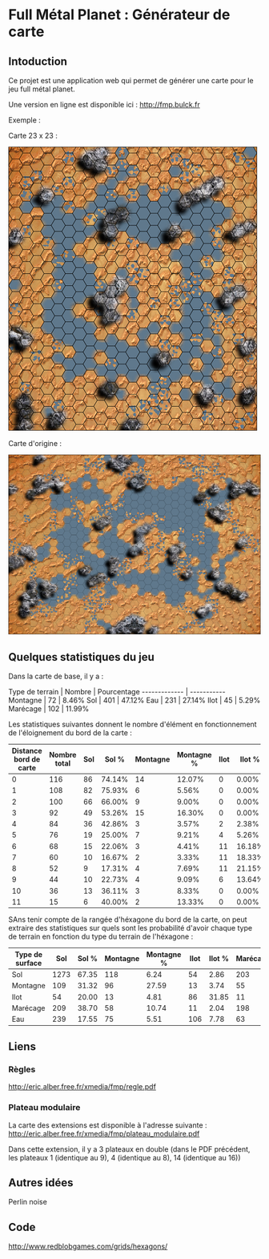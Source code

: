 # Full Métal Planet : Générateur de carte

## Intoduction

Ce projet est une application web qui permet de générer une carte pour le jeu full métal planet.

Une version en ligne est disponible ici : http://fmp.bulck.fr

Exemple :

Carte 23 x 23 :

![Image exemple](https://github.com/guillaume-rico/fmp_board/blob/master/example/23_23_1_miniature.png)

Carte d'origine :

![Image exemple](https://github.com/guillaume-rico/fmp_board/blob/master/example/map_origine_miniature.png)


## Quelques statistiques du jeu

Dans la carte de base, il y a :

Type de terrain | Nombre | Pourcentage
------------- | -----------
Montagne | 72 | 8.46%
Sol | 401 | 47.12%
Eau | 231 | 27.14%
Ilot | 45 | 5.29%
Marécage | 102 | 11.99%

Les statistiques suivantes donnent le nombre d'élément en fonctionnement de l'éloignement du bord de la carte :

Distance bord de carte | Nombre total | Sol | Sol % | Montagne | Montagne % | Ilot | Ilot % | Marécage | Marécage % | Eau | Eau %
--- | --- | --- | --- | --- | --- | --- | --- | --- | --- | --- | ---
0 | 116 | 86 | 74.14% | 14 | 12.07% | 0 | 0.00% | 12 | 10.34% | 4 | 3.45%
1 | 108 | 82 | 75.93% | 6 | 5.56% | 0 | 0.00% | 18 | 16.67% | 2 | 1.85%
2 | 100 | 66 | 66.00% | 9 | 9.00% | 0 | 0.00% | 23 | 23.00% | 2 | 2.00%
3 | 92 | 49 | 53.26% | 15 | 16.30% | 0 | 0.00% | 18 | 19.57% | 10 | 10.87%
4 | 84 | 36 | 42.86% | 3 | 3.57% | 2 | 2.38% | 8 | 9.52% | 35 | 41.67%
5 | 76 | 19 | 25.00% | 7 | 9.21% | 4 | 5.26% | 3 | 3.95% | 43 | 56.58%
6 | 68 | 15 | 22.06% | 3 | 4.41% | 11 | 16.18% | 3 | 4.41% | 36 | 52.94%
7 | 60 | 10 | 16.67% | 2 | 3.33% | 11 | 18.33% | 3 | 5.00% | 34 | 56.67%
8 | 52 | 9 | 17.31% | 4 | 7.69% | 11 | 21.15% | 4 | 7.69% | 24 | 46.15%
9 | 44 | 10 | 22.73% | 4 | 9.09% | 6 | 13.64% | 4 | 9.09% | 20 | 45.45%
10 | 36 | 13 | 36.11% | 3 | 8.33% | 0 | 0.00% | 4 | 11.11% | 16 | 44.44%
11 | 15 | 6 | 40.00% | 2 | 13.33% | 0 | 0.00% | 2 | 13.33% | 5 | 33.33%

SAns tenir compte de la rangée d'héxagone du bord de la carte, on peut extraire des statistiques sur quels sont les probabilité d'avoir chaque type de terrain en fonction du type du terrain de l'héxagone :

Type de surface | Sol | Sol % | Montagne | Montagne % | Ilot | Ilot % | Marécage | Marécage % | Eau | Eau %
--- | --- | --- | --- | --- | --- | --- | --- | --- | --- | ---
Sol | 1273 | 67.35 | 118 | 6.24 | 54 | 2.86 | 203 | 10.74 | 242 | 12.80
Montagne | 109 | 31.32 | 96 | 27.59 | 13 | 3.74 | 55 | 15.80 | 75 | 21.55
Ilot | 54 | 20.00 | 13 | 4.81 | 86 | 31.85 | 11 | 4.07 | 106 | 39.26
Marécage | 209 | 38.70 | 58 | 10.74 | 11 | 2.04 | 198 | 36.67 | 64 | 11.85
Eau | 239 | 17.55 | 75 | 5.51 | 106 | 7.78 | 63 | 4.63 | 879 | 64.54


## Liens

### Règles

http://eric.alber.free.fr/xmedia/fmp/regle.pdf

### Plateau modulaire

La carte des extensions est disponible à l'adresse suivante : http://eric.alber.free.fr/xmedia/fmp/plateau_modulaire.pdf

Dans cette extension, il y a 3 plateaux en double (dans le PDF précédent, les plateaux 1 (identique au 9), 4 (identique au 8), 14 (identique au 16))


## Autres idées

Perlin noise

## Code 

http://www.redblobgames.com/grids/hexagons/



    